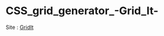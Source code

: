 # CSS_grid_generator_-Grid_It-
Site : <a href="https://raadhasan.github.io/CSS_grid_generator_-Grid_It-/">GridIt</a>
